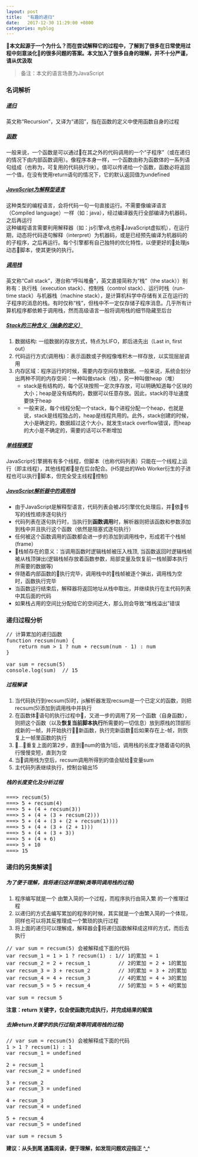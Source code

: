 ```yaml
---
layout: post
title:  "有趣的递归"
date:   2017-12-30 11:29:00 +0800
categories: myblog
---
```

**本文起源于一个为什么？而在尝试解释它的过程中，了解到了很多在日常使用过程中刻意淡化的很多问题的答案。本文加入了很多自身的理解，并不十分严谨，请从优汲取**

> 备注：本文的语言场景为JavaScript

### 名词解析
##### [递归](https://zh.wikipedia.org/wiki/%E9%80%92%E5%BD%92)
  英文称“Recursion”，又译为“递回”，指在函数的定义中使用函数自身的过程

##### [函数](https://developer.mozilla.org/zh-CN/docs/Web/JavaScript/Reference/Functions)
  一般来说，一个函数是可以通过在其之外的代码调用的一个“子程序”（或在递归的情况下由内部函数调用）。像程序本身一样，一个函数由称为函数体的一系列语句组成（也称为，可复用的代码执行块）。值可以传递给一个函数，函数必将返回一个值，在没有使用return语句的情况下，它的默认返回值为undefined

##### [JavaScript为解释型语言](https://zh.wikipedia.org/wiki/%E7%9B%B4%E8%AD%AF%E8%AA%9E%E8%A8%80)
  这种类型的编程语言，会将代码一句一句直接运行。不需要像编译语言（Compiled language）一样（如：java），经过编译器先行全部编译为机器码，之后再运行  
  这种编程语言需要利用解释器（如：js引擎v8,也称JavaScript虚拟机），在运行期，动态将代码逐句解释（interpret）为机器码，或是已经预先编译为机器码的的子程序，之后再运行。每个引擎都有自己独特的优化特性，以便更好的处理js动态脚本，使其更快的执行。

##### [调用栈](https://zh.wikipedia.org/wiki/%E5%91%BC%E5%8F%AB%E5%A0%86%E7%96%8A)
  英文称“Call stack”，港台称“呼叫堆叠”，英文直接简称为“栈”（the stack））别称有：执行栈（execution stack）、控制栈（control stack）、运行时栈（run-time stack）与机器栈（machine stack），是计算机科学中存储有关正在运行的子程序的消息的栈。有时仅称“栈”，但栈中不一定仅存储子程序消息。几乎所有计算机程序都依赖于调用栈，然而高级语言一般将调用栈的细节隐藏至后台

##### [Stack的三种含义（抽象的定义）](http://www.ruanyifeng.com/blog/2013/11/stack.html)
  1. 数据结构: 一组数据的存放方式，特点为LIFO，即后进先出（Last in, first out）
  2. 代码运行方式(调用栈)：表示函数或子例程像堆积木一样存放，以实现层层调用
  3. 内存区域：程序运行的时候，需要内存空间存放数据。一般来说，系统会划分出两种不同的内存空间：一种叫做stack（栈），另一种叫做heap（堆）
      * stack是有结构的，每个区块按照一定次序存放，可以明确知道每个区块的大小；heap是没有结构的，数据可以任意存放。因此，stack的寻址速度要快于heap
      * 一般来说，每个线程分配一个stack，每个进程分配一个heap，也就是说，stack是线程独占的，heap是线程共用的。此外，stack创建的时候，大小是确定的，数据超过这个大小，就发生stack overflow错误，而heap的大小是不确定的，需要的话可以不断增加

##### [单线程模型](http://javascript.ruanyifeng.com/advanced/single-thread.html)
  JavaScript引擎拥有有多个线程，但脚本（也称代码列表）只能在一个线程上运行（即主线程），其他线程都是在后台配合。(H5提出的Web Worker衍生的子进程也可以执行脚本，但完全受主线程控制)

##### [JavaScript解析器中的调用栈](https://developer.mozilla.org/zh-CN/docs/Glossary/Call_stack)
  * 由于JavaScript是解释型语言，代码列表会被JS引擎优化处理后，并依书写的线性顺序逐句执行
  * 代码列表在逐句执行时，当执行到**函数调用**时，解析器则把该函数和参数添加到栈中并且执行这个函数（依然是阻塞式逐句执行）
  * 任何被这个函数调用的函数都会进一步的添加到调用栈中，形成若干个栈帧(frame）
  * 栈帧存在的意义：当调用函数时逻辑栈帧被压入栈顶, 当函数返回时逻辑栈帧被从栈顶弹出(逻辑栈帧存放着函数参数，局部变量及恢复前一栈帧脚本执行所需要的数据等)
  * 伴随着内部函数的执行完毕，调用栈中的栈帧被逐个弹出，调用栈为空时，函数执行完毕
  * 当函数运行结束后，解释器将返回地址从栈中取出，并继续执行在主代码列表中其后面的代码
  * 如果栈占用的空间比分配给它的空间还大，那么则会导致“堆栈溢出”错误

### 递归过程分析
<pre class="brush:js;">
// 计算累加的递归函数
function recsum(num) {
    return num > 1 ? num + recsum(num - 1) : num
}

var sum = recsum(5)
console.log(sum)  // 15
</pre>

##### 过程解读
1. 当代码执行到recsum(5)时，js解析器发现recsum是一个已定义的函数，则把recsum(5)添加到调用栈中并执行
2. 在函数体语句的执行过程中，又进一步的调用了另一个函数（自身函数），则把这个函数（以及**恢复当前脚本执行**所需要的一切信息）放到原栈的顶部形成新的一帧，并开始执行新函数，执行完新函数后如果存在上-帧，则恢复上一帧里函数的执行
3. ...重复上面的第2步，直到num的值为1后，调用栈的长度才随着语句的执行慢慢变短，直到为空
4. 当调用栈为空后，recsum调用所得到的值会赋给变量sum
5. 主代码列表继续执行，控制台输出15

##### 栈的长度变化及分析过程
<pre class="brush:js;">
===> recsum(5)
===> 5 + recsum(4)
===> 5 + (4 + recsum(3))
===> 5 + (4 + (3 + recsum(2)))
===> 5 + (4 + (3 + (2 + recsum(1))))
===> 5 + (4 + (3 + (2 + 1)))
===> 5 + (4 + (3 + 3))
===> 5 + (4 + 6)
===> 5 + 10
===> 15
</pre>

### 递归的另类解读
##### 为了便于理解，我将递归这样理解(类等同调用栈的过程)
1. 程序编写就是一个 由繁入简的一个过程，而程序执行由简入繁 的一个推理过程
2. 以递归的方式去编写累加的程序的时候，其实就是一个由繁入简的一个体现，同样也可以将其反推理成一个繁琐的执行过程
3. 将上面的递归可以理解成，解释器会将递归函数解释成这样的方式，而后去执行
<pre class="brush:js;">
// var sum = recsum(5) 会被解释成下面的代码
var recsum_1 = 1 > 1 ? recsum(1) : 1// 1的累加 = 1
var recsum_2 = 2 + recsum_1         // 2的累加 = 2 + 1的累加
var recsum_3 = 3 + recsum_2         // 3的累加 = 3 + 2的累加
var recsum_4 = 4 + recsum_3         // 4的累加 = 4 + 3的累加
var recsum_5 = 5 + recsum_4         // 5的累加 = 5 + 4的累加

var sum = recsum_5
</pre>
**注意：return 关键字，仅会使函数完成执行，并完成结果的赋值**
##### 去掉return关键字的执行过程(类等同调用栈的过程)
<pre class="brush:js;">
// var sum = recsum(5) 会被解释成下面的代码
1 > 1 ? recsum(1) : 1
var recsum_1 = undefined

2 + recsum_1
var recsum_2 = undefined

3 + recsum_2
var recsum_3 = undefined

4 + recsum_3
var recsum_4 = undefined

5 + recsum_4
var recsum_5 = undefined

var sum = recsum_5
</pre>

**建议：从头到尾 通篇阅读，便于理解，如发现问题欢迎指正 ^_^**
